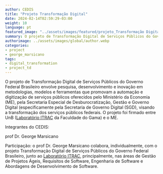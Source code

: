 ```yaml
---
author: CEDIS
title: "Projeto Transformação Digital"
date: 2024-02-14T02:59:29-03:00
weight: 10
language: pt
featured_image: "../assets/images/featured/projeto_Transformação Digital.png"
summary: O projeto de Transformação Digital de Serviços Públicos do Governo Federal Brasileiro envolve pesquisa, desenvolvimento e inovação em metodologias, modelos e ferramentas que promovam a automação e digitização de serviços públicos.
authorimage: ../assets/images/global/author.webp
categories: 
- project
- george_marsicano
tags:
- digital_transformation
- project_td
---
```


O projeto de Transformação Digital de Serviços Públicos do Governo Federal Brasileiro envolve pesquisa, desenvolvimento e inovação em metodologias, modelos e ferramentas que promovam a automação e digitização de serviços públicos oferecidos pelo Ministério da Economia (ME), pela Secretaria Especial de Desburocratização, Gestão e Governo Digital (especificamente pela Secretaria de Governo Digital (SGD), visando a transformação dos serviços públicos federais. O projeto foi firmado entre UnB ([Laboratório ITRAC](https://itrac.unb.br) da Faculdade do Gama) e o ME.

Integrantes do CEDIS:

prof Dr. George Marsicano

Participação: o prof Dr. George Marsicano colabora, individualmente, com o projeto Transformação Digital de Serviços Públicos do Governo Federal 	Brasileiro, junto ao [Laboratório ITRAC](https://itrac.unb.br), principalmente, nas áreas de Gestão de Projetos Ágeis, Requisitos de Software, Engenharia de Software e 	Abordagens de Desenvolvimento de Software.